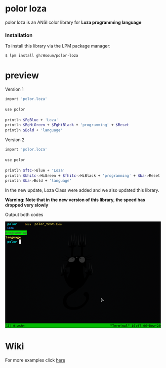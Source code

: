 # polor loza
polor loza is an ANSI color library for __Loza programming language__ 

### Installation
To install this library via the LPM package manager:

```bash
$ lpm install gh:Wsoum/polor-loza
```

# preview
Version 1
```bash
import 'polor.loza'

use polor

println $FgBlue + 'Loza'
println $BgHiGreen + $FgHiBlack + 'programming' + $Reset
println $Bold + 'language'
```

Version 2 
```bash
import 'polor.loza'

use polor

println $ftc->Blue + 'Loza'
println $bhitc->HiGreen + $fhitc->HiBlack + 'programming' + $ba->Reset
println $ba->Bold + 'language'
```

In the new update, Loza Class were added and we also updated this library.

**Warning: Note that in the new version of this library, the speed has dropped very slowly**

Output both codes
<div>
  <img 
    src="/data/polor-preview.png"
    alt="polor is a simple Terminal Color library for Loza programming language"
    style=""
  />
</div>

# Wiki
<p>For more examples click <a href="https://github.com/Wsoum/polor-loza/wiki">here</a></p>
